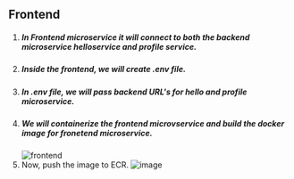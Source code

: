 ## Frontend
1. ##### In Frontend microservice it will connect to both the backend microservice helloservice and profile service.
2. ##### Inside the frontend, we will create .env file.
3. ##### In .env file, we will pass backend URL's for hello and profile microservice.
4. ##### We will containerize the frontend microvservice and build the docker image for fronetend microservice.
   ![frontend](https://github.com/himani0550/Orchestration_assign/assets/77041503/e84345da-a1c3-4d64-a546-f2a52803a78a)
5. Now, push the image to ECR.
   ![image](https://github.com/himani0550/Orchestration_assign/assets/77041503/33f69d16-d75d-427b-a8ed-ca6528df3015)


   

